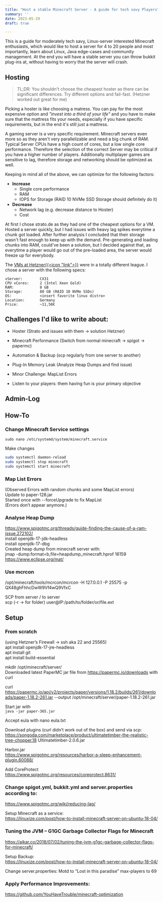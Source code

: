 ```yaml
---
title: "Host a stable Minecraft Server - A guide for tech savy Players"
summary: ''
date: 2023-05-29
draft: true

---
```


This is a guide for moderately tech savy, Linux-server interested Minecraft enthusiasts, which would like to host a server for 4 to 20 people and most importantly, learn about Linux, Java edge-cases and community management.
At the end you will have a stable server you can throw bukkit plug-ins at, without having to worry that the server will crash.

## Hosting
> TL;DR: You shouldn't choose the cheapest hoster as there can be significant differences. Try different options and fail-fast. (Hetzner worked out great for me)

Picking a hoster is like choosing a matress. You can pay for the most expensive option and *"invest into a third of your life"* and
you have to make sure that the mattress fits your needs, especially if you have specific requirements, but in the end it's still just a mattress.

A gaming server is a very specific requirement. Minecraft servers even more so as they aren't very parallelizable and need a big chunk of RAM. Typical Server CPUs have a high count of cores, but a low single core performance. Therefore the selection of the correct Server may be critical if you have a higher number of players.
Additionally multiplayer games are sensitive to lag, therefore storage and networking should be optimized as well.

Keeping in mind all of the above, we can optimize for the following factors:

- **Increase**
  - Single core performance
  - RAM
  - IOPS for Storage (RAID 10 NVMe SSD Storage should definitely do it)
- **Decrease**
  - Network lag (e.g. decrease distance to Hoster)
  - Cost

At first I chose strato.de as they had one of the cheapest options for a VM. Hosted a server quickly, but I had issues with heavy lag spikes everytime a chunk got loaded. After further analysis I concluded that their storage wasn't fast enough to keep up with the demand. Pre-generating and loading chunks into RAM, could've been a solution, but I decided against that, as everytime a player would go out of the pre-loaded area, the server would freeze up for everybody.

The [VMs at Hetzner{{<icon "link">}}](https://www.hetzner.com/de/cloud) were in a totally different league. I chose a server with the following specs:
```
vServer:        CX31
CPU vCores:     2 (Intel Xeon Gold)
RAM:            8 GB
Storage:        80 GB (RAID 10 NVMe SSDs)
OS:             <insert favorite linux distro>
Location:       Germany
Price:          ~11,50€
```



## Challenges I'd like to write about:
- Hoster (Strato and issues with them -> solution Hetzner)
- Minecraft Performance (Switch from normal minecraft -> spigot -> papermc)
- Automation & Backup (scp regularly from one server to another)
- Plug-In Memory Leak (Analyze Heap Dumps and find issue)

- Minor Challenge: MapList Errors
- Listen to your players: them having fun is your primary objective


## Admin-Log

## How-To
### Change Minecraft Service settings

`sudo nano /etc/systemd/system/minecraft.service`

Make changes

```bash
sudo systemctl daemon-reload
sudo systemctl stop minecraft
sudo systemctl start minecraft
```

### Map List Errors
(Observed Errors with random chunks and some MapList errors)<br>
Update to paper-128.jar<br>
Started once with --forceUpgrade to fix MapList<br>
(Errors don’t appear anymore.)
### Analyse Heap Dump
https://www.spigotmc.org/threads/guide-finding-the-cause-of-a-ram-issue.272102/<br>
install openjdk-17-jdk-headless<br>
install openjdk-17-dbg<br>
Created heap dump from minecraft server with:<br>
jmap -dump:format=b,file=heapdump_minecraft.hprof 16159<br>
https://www.eclipse.org/mat/
### Use mcrcon
/opt/minecraft/tools/mcrcon/mcrcon -H 127.0.0.1 -P 25575 -p QX48ghFhhcDwW9Vf4wQ9VfxC

SCP from server / to server<br>
scp (-r -> for folder) user@IP:/path/to/folder/or/file.ext
## Setup
### From scratch
(using Hetzner’s Firewall -> ssh aka 22 and 25565)<br>
apt install openjdk-17-jre-headless<br>
apt install git<br>
apt install build-essential

mkdir /opt/minecraft/server/<br>
Downloaded latest PaperMC jar file from https://papermc.io/downloads with curl

curl https://papermc.io/api/v2/projects/paper/versions/1.18.2/builds/261/downloads/paper-1.18.2-261.jar --output /opt/minecraft/server/paper-1.18.2-261.jar

Start jar with<br>
`java -jar paper-365.jar`

Accept eula with nano eula.txt

Download plugins (curl didn’t work out of the box) and send via scp:<br>
https://songoda.com/marketplace/product/ultimatetimber-the-realistic-tree-chopper.18
Ultimatetimber-2.0.6.jar

Harbor.jar<br>
https://www.spigotmc.org/resources/harbor-a-sleep-enhancement-plugin.60088/

Add CoreProtect<br>
https://www.spigotmc.org/resources/coreprotect.8631/

### Change spigot.yml, bukkit.yml and server.properties according to:
https://www.spigotmc.org/wiki/reducing-lag/

Setup Minecraft as a service:<br>
https://linuxize.com/post/how-to-install-minecraft-server-on-ubuntu-18-04/

### Tuning the JVM – G1GC Garbage Collector Flags for Minecraft
https://aikar.co/2018/07/02/tuning-the-jvm-g1gc-garbage-collector-flags-for-minecraft/

Setup Backup:<br>
https://linuxize.com/post/how-to-install-minecraft-server-on-ubuntu-18-04/

Change server.properties:
	Motd to “Lost in this paradise”
	max-players to 69

### Apply Performance Improvements:
https://github.com/YouHaveTrouble/minecraft-optimization


